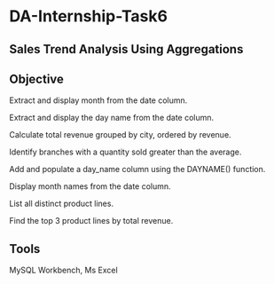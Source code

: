 # DA-Internship-Task6

## Sales Trend Analysis Using Aggregations

## Objective

Extract and display month from the date column.

Extract and display the day name from the date column.

Calculate total revenue grouped by city, ordered by revenue.

Identify branches with a quantity sold greater than the average.

Add and populate a day_name column using the DAYNAME() function.

Display month names from the date column.

List all distinct product lines.

Find the top 3 product lines by total revenue.

## Tools

MySQL Workbench, Ms Excel

